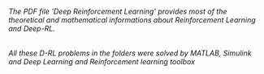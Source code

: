 ###### The PDF file 'Deep Reinforcement Learning' provides most of the theoretical and mathematical informations about Reinforcement Learning and Deep-RL.
###### All these D-RL problems in the folders were solved by MATLAB, Simulink and Deep Learning and Reinforcement learning toolbox
